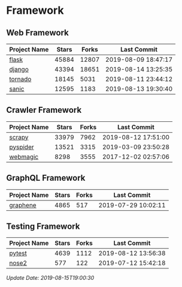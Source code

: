 # Framework

## Web Framework

| Project Name | Stars | Forks | Last Commit |
| ------------ | ----- | ----- | ----------- |
| [flask](https://github.com/pallets/flask) | 45884 | 12807 | 2019-08-09 18:47:17 |
| [django](https://github.com/django/django) | 43394 | 18651 | 2019-08-14 13:25:35 |
| [tornado](https://github.com/tornadoweb/tornado) | 18145 | 5031 | 2019-08-11 23:44:12 |
| [sanic](https://github.com/huge-success/sanic) | 12595 | 1183 | 2019-08-13 19:30:40 |

## Crawler Framework

| Project Name | Stars | Forks | Last Commit |
| ------------ | ----- | ----- | ----------- |
| [scrapy](https://github.com/scrapy/scrapy) | 33979 | 7962 | 2019-08-12 17:51:00 |
| [pyspider](https://github.com/binux/pyspider) | 13521 | 3315 | 2019-03-09 23:50:28 |
| [webmagic](https://github.com/code4craft/webmagic) | 8298 | 3555 | 2017-12-02 02:57:06 |

## GraphQL Framework

| Project Name | Stars | Forks | Last Commit |
| ------------ | ----- | ----- | ----------- |
| [graphene](https://github.com/graphql-python/graphene) | 4865 | 517 | 2019-07-29 10:02:11 |

## Testing Framework

| Project Name | Stars | Forks | Last Commit |
| ------------ | ----- | ----- | ----------- |
| [pytest](https://github.com/pytest-dev/pytest) | 4639 | 1112 | 2019-08-12 13:56:38 |
| [nose2](https://github.com/nose-devs/nose2) | 577 | 122 | 2019-07-12 15:42:18 |

*Update Date: 2019-08-15T19:00:30*